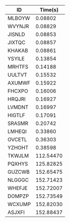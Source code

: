 |ID|Time(s)|
|-|-|
|MLBOYW|0.08802|
|WVYNJR|0.08829|
|JISNLD|0.08853|
|JIXTQC|0.08857|
|KHAKAB|0.08861|
|YSYILE|0.13854|
|MRHTFS|0.14188|
|UULTVT|0.15532|
|AXUMWF|0.15922|
|FHCXPO|0.16006|
|HRQJRI|0.16927|
|LVMDNT|0.16997|
|HIGTLF|0.17091|
|SRASMR|0.20742|
|LMHEQI|0.33860|
|OVCETL|0.36303|
|YZHOHT|0.38598|
|TKWJLM|112.54470|
|PQXHYS|125.82825|
|GUZCWB|152.65475|
|NLGGGC|152.71423|
|WHEFJE|152.72007|
|DOMPZP|152.73549|
|WCXUMP|152.82030|
|ASJXFI|152.88437|
